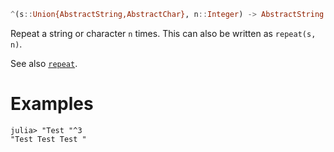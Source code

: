 ```julia
^(s::Union{AbstractString,AbstractChar}, n::Integer) -> AbstractString
```

Repeat a string or character `n` times. This can also be written as `repeat(s, n)`.

See also [`repeat`](@ref).

# Examples

```jldoctest
julia> "Test "^3
"Test Test Test "
```
